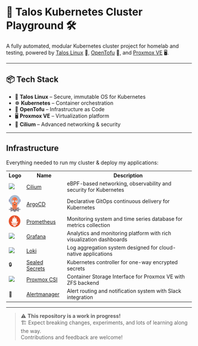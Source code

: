 # 🚧 Talos Kubernetes Cluster Playground 🛠️

A fully automated, modular Kubernetes cluster project for homelab and testing, powered by [Talos Linux](https://www.talos.dev/) 🐧, [OpenTofu](https://opentofu.org/) 🌱, and [Proxmox VE](https://www.proxmox.com/) 🖥️.

---

## 📦 Tech Stack

- 🐧 **Talos Linux** – Secure, immutable OS for Kubernetes
- ☸️ **Kubernetes** – Container orchestration
- 🌱 **OpenTofu** – Infrastructure as Code
- 🖥️ **Proxmox VE** – Virtualization platform
- 🦑 **Cilium** – Advanced networking & security

---

## Infrastructure

Everything needed to run my cluster & deploy my applications:

<table>
    <tr>
        <th>Logo</th>
        <th>Name</th>
        <th>Description</th>
    </tr>
    <tr>
        <td><img width="32" src="https://cdn.jsdelivr.net/gh/cilium/cilium/Documentation/images/logo-solo.svg"></td>
        <td><a href="https://cilium.io/">Cilium</a></td>
        <td>eBPF-based networking, observability and security for Kubernetes</td>
    </tr>
    <tr>
        <td><img width="32" src="https://raw.githubusercontent.com/argoproj/argo-cd/master/docs/assets/argo.png"></td>
        <td><a href="https://argo-cd.readthedocs.io/">ArgoCD</a></td>
        <td>Declarative GitOps continuous delivery for Kubernetes</td>
    </tr>
    <tr>
        <td><img width="32" src="https://raw.githubusercontent.com/prometheus/prometheus/main/documentation/images/prometheus-logo.svg"></td>
        <td><a href="https://prometheus.io/">Prometheus</a></td>
        <td>Monitoring system and time series database for metrics collection</td>
    </tr>
    <tr>
        <td><img width="32" src="https://cdn.jsdelivr.net/gh/grafana/grafana@main/public/img/grafana_icon.svg"></td>
        <td><a href="https://grafana.com/">Grafana</a></td>
        <td>Analytics and monitoring platform with rich visualization dashboards</td>
    </tr>
    <tr>
        <td><img width="32" src="https://cdn.jsdelivr.net/gh/grafana/loki@main/docs/sources/logo_and_name.png"></td>
        <td><a href="https://grafana.com/oss/loki/">Loki</a></td>
        <td>Log aggregation system designed for cloud-native applications</td>
    </tr>
    <tr>
        <td>🔒</td>
        <td><a href="https://sealed-secrets.netlify.app/">Sealed Secrets</a></td>
        <td>Kubernetes controller for one-way encrypted secrets</td>
    </tr>
    <tr>
        <td><img width="32" src="https://www.yuribacciarini.com/content/images/2023/07/image-4.png"></td>
        <td><a href="https://github.com/kubernetes-csi/csi-driver-nfs">Proxmox CSI</a></td>
        <td>Container Storage Interface for Proxmox VE with ZFS backend</td>
    </tr>
    <tr>
        <td>🚨</td>
        <td><a href="https://prometheus.io/docs/alerting/latest/alertmanager/">Alertmanager</a></td>
        <td>Alert routing and notification system with Slack integration</td>
    </tr>
</table>

---

> ⚠️ **This repository is a work in progress!**  
> 🏗️ Expect breaking changes, experiments, and lots of learning along the way.  
> Contributions and feedback are welcome!
